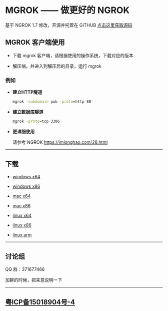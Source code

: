 # MGROK —— 做更好的 NGROK

基于 NGROK 1.7 修改，开源并托管在 GITHUB [点击这里获取源码](https://github.com/ansiboy/mgrok)

## MGROK 客户端使用

* 下载 mgrok 客户端，请根据使用的操作系统，下载对应的版本

* 解压缩，并进入到解压后的目录，运行 mgrok

### 例如

* **建立HTTP隧道**

    ```cmd
    mgrok -subdomain pub -proto=http 80
    ```

* **建立数据库隧道**

    ```cmd
    mgrok -proto=tcp 3306
    ```

* **更详细使用**

  请参考 NGROK   <https://imlonghao.com/28.html>

--------------------------

## 下载

* [windows x64](download/windows_amd64.zip)

* [windows x86](download/windows_386.zip)

* [mac x64](download/darwin_amd64.zip)

* [mac x86](download/darwin_386.zip)

* [linux x64](download/linux_amd64.zip)

* [linux x86](download/linux_386.zip)

* [linux arm](download/linux_arm.zip)

--------------------------

## 讨论组

QQ 群：371677466

加群的时候，把来意说明一下

--------------------------

## [粤ICP备15018904号-4](http://www.miitbeian.gov.cn/)

